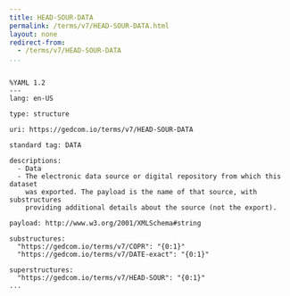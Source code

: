```yaml
---
title: HEAD-SOUR-DATA
permalink: /terms/v7/HEAD-SOUR-DATA.html
layout: none
redirect-from:
  - /terms/v7/HEAD-SOUR-DATA
...
```


```

%YAML 1.2
---
lang: en-US

type: structure

uri: https://gedcom.io/terms/v7/HEAD-SOUR-DATA

standard tag: DATA

descriptions:
  - Data
  - The electronic data source or digital repository from which this dataset
    was exported. The payload is the name of that source, with substructures
    providing additional details about the source (not the export).

payload: http://www.w3.org/2001/XMLSchema#string

substructures:
  "https://gedcom.io/terms/v7/COPR": "{0:1}"
  "https://gedcom.io/terms/v7/DATE-exact": "{0:1}"

superstructures:
  "https://gedcom.io/terms/v7/HEAD-SOUR": "{0:1}"
...

```
